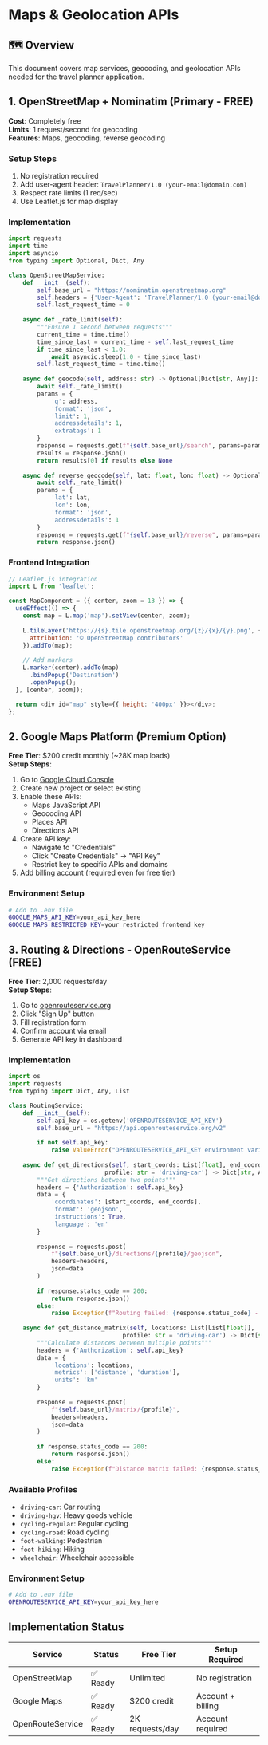 # Maps & Geolocation APIs

## 🗺️ Overview

This document covers map services, geocoding, and geolocation APIs needed for the travel planner application.

## 1. **OpenStreetMap + Nominatim** (Primary - FREE)

**Cost**: Completely free  
**Limits**: 1 request/second for geocoding  
**Features**: Maps, geocoding, reverse geocoding

### Setup Steps
1. No registration required
2. Add user-agent header: `TravelPlanner/1.0 (your-email@domain.com)`
3. Respect rate limits (1 req/sec)
4. Use Leaflet.js for map display

### Implementation

```python
import requests
import time
import asyncio
from typing import Optional, Dict, Any

class OpenStreetMapService:
    def __init__(self):
        self.base_url = "https://nominatim.openstreetmap.org"
        self.headers = {'User-Agent': 'TravelPlanner/1.0 (your-email@domain.com)'}
        self.last_request_time = 0
    
    async def _rate_limit(self):
        """Ensure 1 second between requests"""
        current_time = time.time()
        time_since_last = current_time - self.last_request_time
        if time_since_last < 1.0:
            await asyncio.sleep(1.0 - time_since_last)
        self.last_request_time = time.time()
    
    async def geocode(self, address: str) -> Optional[Dict[str, Any]]:
        await self._rate_limit()
        params = {
            'q': address,
            'format': 'json',
            'limit': 1,
            'addressdetails': 1,
            'extratags': 1
        }
        response = requests.get(f"{self.base_url}/search", params=params, headers=self.headers)
        results = response.json()
        return results[0] if results else None
    
    async def reverse_geocode(self, lat: float, lon: float) -> Optional[Dict[str, Any]]:
        await self._rate_limit()
        params = {
            'lat': lat,
            'lon': lon,
            'format': 'json',
            'addressdetails': 1
        }
        response = requests.get(f"{self.base_url}/reverse", params=params, headers=self.headers)
        return response.json()
```

### Frontend Integration

```javascript
// Leaflet.js integration
import L from 'leaflet';

const MapComponent = ({ center, zoom = 13 }) => {
  useEffect(() => {
    const map = L.map('map').setView(center, zoom);
    
    L.tileLayer('https://{s}.tile.openstreetmap.org/{z}/{x}/{y}.png', {
      attribution: '© OpenStreetMap contributors'
    }).addTo(map);
    
    // Add markers
    L.marker(center).addTo(map)
      .bindPopup('Destination')
      .openPopup();
  }, [center, zoom]);

  return <div id="map" style={{ height: '400px' }}></div>;
};
```

## 2. **Google Maps Platform** (Premium Option)

**Free Tier**: $200 credit monthly (~28K map loads)  
**Setup Steps**:
1. Go to [Google Cloud Console](https://console.cloud.google.com/)
2. Create new project or select existing
3. Enable these APIs:
   - Maps JavaScript API
   - Geocoding API  
   - Places API
   - Directions API
4. Create API key:
   - Navigate to "Credentials"
   - Click "Create Credentials" → "API Key"
   - Restrict key to specific APIs and domains
5. Add billing account (required even for free tier)

### Environment Setup
```bash
# Add to .env file
GOOGLE_MAPS_API_KEY=your_api_key_here
GOOGLE_MAPS_RESTRICTED_KEY=your_restricted_frontend_key
```

## 3. **Routing & Directions - OpenRouteService** (FREE)

**Free Tier**: 2,000 requests/day  
**Setup Steps**:
1. Go to [openrouteservice.org](https://openrouteservice.org/dev/#/signup)
2. Click "Sign Up" button
3. Fill registration form
4. Confirm account via email
5. Generate API key in dashboard

### Implementation

```python
import os
import requests
from typing import Dict, Any, List

class RoutingService:
    def __init__(self):
        self.api_key = os.getenv('OPENROUTESERVICE_API_KEY')
        self.base_url = "https://api.openrouteservice.org/v2"
        
        if not self.api_key:
            raise ValueError("OPENROUTESERVICE_API_KEY environment variable is required")
    
    async def get_directions(self, start_coords: List[float], end_coords: List[float], 
                           profile: str = 'driving-car') -> Dict[str, Any]:
        """Get directions between two points"""
        headers = {'Authorization': self.api_key}
        data = {
            'coordinates': [start_coords, end_coords],
            'format': 'geojson',
            'instructions': True,
            'language': 'en'
        }
        
        response = requests.post(
            f"{self.base_url}/directions/{profile}/geojson",
            headers=headers,
            json=data
        )
        
        if response.status_code == 200:
            return response.json()
        else:
            raise Exception(f"Routing failed: {response.status_code} - {response.text}")
    
    async def get_distance_matrix(self, locations: List[List[float]], 
                                profile: str = 'driving-car') -> Dict[str, Any]:
        """Calculate distances between multiple points"""
        headers = {'Authorization': self.api_key}
        data = {
            'locations': locations,
            'metrics': ['distance', 'duration'],
            'units': 'km'
        }
        
        response = requests.post(
            f"{self.base_url}/matrix/{profile}",
            headers=headers,
            json=data
        )
        
        if response.status_code == 200:
            return response.json()
        else:
            raise Exception(f"Distance matrix failed: {response.status_code} - {response.text}")
```

### Available Profiles
- `driving-car`: Car routing
- `driving-hgv`: Heavy goods vehicle
- `cycling-regular`: Regular cycling
- `cycling-road`: Road cycling
- `foot-walking`: Pedestrian
- `foot-hiking`: Hiking
- `wheelchair`: Wheelchair accessible

### Environment Setup
```bash
# Add to .env file
OPENROUTESERVICE_API_KEY=your_api_key_here
```

## Implementation Status

| Service | Status | Free Tier | Setup Required |
|---------|--------|-----------|----------------|
| OpenStreetMap | ✅ Ready | Unlimited | No registration |
| Google Maps | ✅ Ready | $200 credit | Account + billing |
| OpenRouteService | ✅ Ready | 2K requests/day | Account required |
